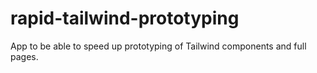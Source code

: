 # rapid-tailwind-prototyping
App to be able to speed up prototyping of Tailwind components and full pages.
